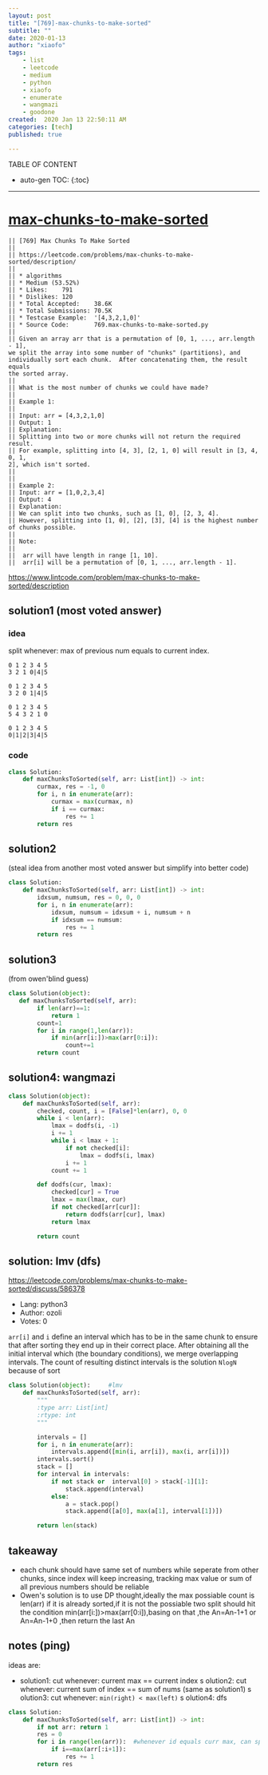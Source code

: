 ```yaml
---
layout: post
title: "[769]-max-chunks-to-make-sorted"
subtitle: ""
date: 2020-01-13
author: "xiaofo"
tags: 
    - list
    - leetcode
    - medium
    - python
    - xiaofo
    - enumerate
    - wangmazi
    - goodone
created:  2020 Jan 13 22:50:11 AM
categories: [tech]
published: true

---
```


TABLE OF CONTENT

* auto-gen TOC:
{:toc}

- - -

# [max-chunks-to-make-sorted](https://leetcode.com/problems/max-chunks-to-make-sorted/)

    || [769] Max Chunks To Make Sorted  
    || 
    || https://leetcode.com/problems/max-chunks-to-make-sorted/description/
    || 
    || * algorithms
    || * Medium (53.52%)
    || * Likes:    791
    || * Dislikes: 120
    || * Total Accepted:    38.6K
    || * Total Submissions: 70.5K
    || * Testcase Example:  '[4,3,2,1,0]'
    || * Source Code:       769.max-chunks-to-make-sorted.py
    || 
    || Given an array arr that is a permutation of [0, 1, ..., arr.length - 1],
    we split the array into some number of "chunks" (partitions), and
    individually sort each chunk.  After concatenating them, the result equals
    the sorted array.
    || 
    || What is the most number of chunks we could have made?
    || 
    || Example 1:
    || 
    || Input: arr = [4,3,2,1,0]
    || Output: 1
    || Explanation:
    || Splitting into two or more chunks will not return the required result.
    || For example, splitting into [4, 3], [2, 1, 0] will result in [3, 4, 0, 1,
    2], which isn't sorted.
    || 
    || 
    || Example 2:
    || Input: arr = [1,0,2,3,4]
    || Output: 4
    || Explanation:
    || We can split into two chunks, such as [1, 0], [2, 3, 4].
    || However, splitting into [1, 0], [2], [3], [4] is the highest number of chunks possible.
    || 
    || Note:
    || 
    || 	arr will have length in range [1, 10].
    || 	arr[i] will be a permutation of [0, 1, ..., arr.length - 1].

https://www.lintcode.com/problem/max-chunks-to-make-sorted/description

## solution1 (most voted answer) 

### idea
split whenever: max of previous num equals to current index.

    0 1 2 3 4 5
    3 2 1 0|4|5

    0 1 2 3 4 5
    3 2 0 1|4|5

    0 1 2 3 4 5
    5 4 3 2 1 0

    0 1 2 3 4 5
    0|1|2|3|4|5

### code

```python
class Solution:
    def maxChunksToSorted(self, arr: List[int]) -> int:
        curmax, res = -1, 0
        for i, n in enumerate(arr):
            curmax = max(curmax, n)
            if i == curmax:
                res += 1
        return res
```

## solution2 

(steal idea from another most voted answer but simplify into better code) 

```python
class Solution:
    def maxChunksToSorted(self, arr: List[int]) -> int:
        idxsum, numsum, res = 0, 0, 0
        for i, n in enumerate(arr):
            idxsum, numsum = idxsum + i, numsum + n
            if idxsum == numsum:
                res += 1
        return res
```

## solution3

(from owen'blind guess)

```python
class Solution(object):
   def maxChunksToSorted(self, arr):
        if len(arr)==1:
            return 1
        count=1
        for i in range(1,len(arr)):
            if min(arr[i:])>max(arr[0:i]):
                count+=1
        return count
```

## solution4: wangmazi

```python
class Solution(object):
    def maxChunksToSorted(self, arr):
        checked, count, i = [False]*len(arr), 0, 0
        while i < len(arr):
            lmax = dodfs(i, -1)
            i += 1
            while i < lmax + 1:
                if not checked[i]:
                    lmax = dodfs(i, lmax)
                i += 1
            count += 1

        def dodfs(cur, lmax):
            checked[cur] = True
            lmax = max(lmax, cur)
            if not checked[arr[cur]]:
                return dodfs(arr[cur], lmax)
            return lmax

        return count
```

## solution: lmv (dfs)

https://leetcode.com/problems/max-chunks-to-make-sorted/discuss/586378

* Lang:    python3
* Author:  ozoli
* Votes:   0

`arr[i]` and `i` define an interval which has to be in the same chunk to ensure
that after sorting they end up in their correct place. After obtaining all the
initial interval which (the boundary conditions), we merge overlapping
intervals. The count of resulting distinct intervals is the solution `NlogN`
because of sort

```python
class Solution(object):     #lmv
    def maxChunksToSorted(self, arr):
        """
        :type arr: List[int]
        :rtype: int
        """

        intervals = []
        for i, n in enumerate(arr):
            intervals.append([min(i, arr[i]), max(i, arr[i])])
        intervals.sort()
        stack = []
        for interval in intervals:
            if not stack or  interval[0] > stack[-1][1]:
                stack.append(interval)
            else:
                a = stack.pop()
                stack.append([a[0], max(a[1], interval[1])])

        return len(stack)
```

## takeaway 

- each chunk should have same set of numbers while seperate from other chunks,
  since index will keep increasing, tracking max value or sum of all previous
  numbers should be reliable
- Owen's solution is to use DP thought,ideally the max possiable count is
  len(arr) if it is already sorted,if it is not the possiable two split should
  hit the condition min(arr[i:])>max(arr[0:i]),basing on that ,the An=An-1+1 or
  An=An-1+0 ,then return the last An

## notes (ping)

ideas are:

* solution1: cut whenever: current max == current index
s olution2: cut whenever: current sum of index == sum of nums (same as solution1)
s olution3: cut whenever: `min(right) < max(left)`
s olution4: dfs


```python
class Solution:
    def maxChunksToSorted(self, arr: List[int]) -> int:
        if not arr: return 1
        res = 0
        for i in range(len(arr)):  #whenever id equals curr max, can split
            if i==max(arr[:i+1]):
                res += 1
        return res
```
